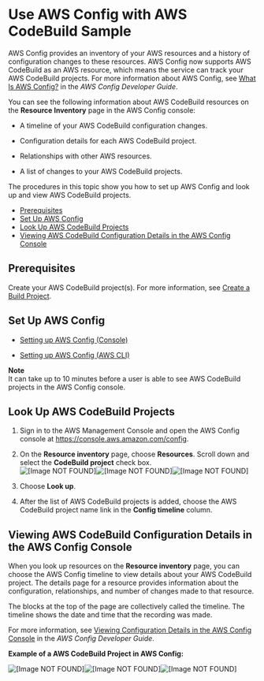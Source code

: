 # Use AWS Config with AWS CodeBuild Sample<a name="how-to-integrate-config"></a>

AWS Config provides an inventory of your AWS resources and a history of configuration changes to these resources\. AWS Config now supports AWS CodeBuild as an AWS resource, which means the service can track your AWS CodeBuild projects\. For more information about AWS Config, see [What Is AWS Config?](http://docs.aws.amazon.com/config/latest/developerguide/WhatIsConfig.html) in the *AWS Config Developer Guide*\.

You can see the following information about AWS CodeBuild resources on the **Resource Inventory** page in the AWS Config console:

+ A timeline of your AWS CodeBuild configuration changes\.

+ Configuration details for each AWS CodeBuild project\.

+ Relationships with other AWS resources\.

+ A list of changes to your AWS CodeBuild projects\.

The procedures in this topic show you how to set up AWS Config and look up and view AWS CodeBuild projects\.


+ [Prerequisites](#how-to-create-a-build-project)
+ [Set Up AWS Config](#setup-config)
+ [Look Up AWS CodeBuild Projects](#lookup-projects)
+ [Viewing AWS CodeBuild Configuration Details in the AWS Config Console](#viewing-config-details)

## Prerequisites<a name="how-to-create-a-build-project"></a>

Create your AWS CodeBuild project\(s\)\. For more information, see [Create a Build Project](create-project.md)\.

## Set Up AWS Config<a name="setup-config"></a>

+ [Setting up AWS Config \(Console\)](http://docs.aws.amazon.com/config/latest/developerguide/gs-console.html)

+ [Setting up AWS Config \(AWS CLI\)](http://docs.aws.amazon.com/config/latest/developerguide/gs-cli.html)

**Note**  
It can take up to 10 minutes before a user is able to see AWS CodeBuild projects in the AWS Config console\.

## Look Up AWS CodeBuild Projects<a name="lookup-projects"></a>

1. Sign in to the AWS Management Console and open the AWS Config console at [https://console\.aws\.amazon\.com/config](https://console.aws.amazon.com/config)\. 

1. On the **Resource inventory** page, choose **Resources**\. Scroll down and select the **CodeBuild project** check box\.  
![\[Image NOT FOUND\]](http://docs.aws.amazon.com/codebuild/latest/userguide/images/config-select-project.png)![\[Image NOT FOUND\]](http://docs.aws.amazon.com/codebuild/latest/userguide/)![\[Image NOT FOUND\]](http://docs.aws.amazon.com/codebuild/latest/userguide/)

1. Choose **Look up**\.

1. After the list of AWS CodeBuild projects is added, choose the AWS CodeBuild project name link in the **Config timeline** column\.

## Viewing AWS CodeBuild Configuration Details in the AWS Config Console<a name="viewing-config-details"></a>

When you look up resources on the **Resource inventory** page, you can choose the AWS Config timeline to view details about your AWS CodeBuild project\. The details page for a resource provides information about the configuration, relationships, and number of changes made to that resource\. 

The blocks at the top of the page are collectively called the timeline\. The timeline shows the date and time that the recording was made\.

For more information, see [Viewing Configuration Details in the AWS Config Console](http://docs.aws.amazon.com/config/latest/developerguide/view-manage-resource-console.html) in the *AWS Config Developer Guide*\.

**Example of a AWS CodeBuild Project in AWS Config:**

![\[Image NOT FOUND\]](http://docs.aws.amazon.com/codebuild/latest/userguide/images/config-resources.png)![\[Image NOT FOUND\]](http://docs.aws.amazon.com/codebuild/latest/userguide/)![\[Image NOT FOUND\]](http://docs.aws.amazon.com/codebuild/latest/userguide/)